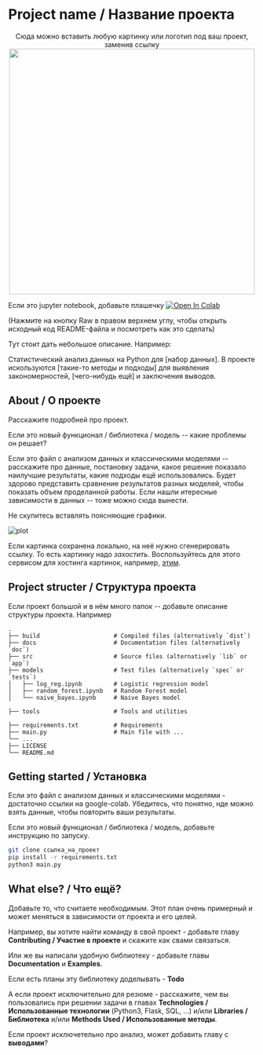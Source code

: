 # Project name / Название проекта

<p align="center">
  Сюда можно вставить любую картинку или логотип под ваш проект, заменив ссылку
  <img src="https://rebrainme.com/main-page/images/rebrain-logo.svg" width="500">
</p>

Если это jupyter notebook, добавьте плашечку 
 [![Open In Colab](https://colab.research.google.com/assets/colab-badge.svg)](https://colab.research.google.com/github/googlecolab/colabtools/blob/master/notebooks/colab-github-demo.ipynb)

(Нажмите на кнопку Raw в правом верхнем углу, чтобы открыть исходный код README-файла и посмотреть как это сделать)

Тут стоит дать небольшое описание. Например:

Статистический анализ данных на Python для [набор данных]. В проекте искользуются [такие-то методы и подходы] для выявления закономерностей, [чего-нибудь ещё] и заключения выводов.

## About / О проекте

Расскажите подробней про проект. 

Если это новый функционал / библиотека / модель -- какие проблемы он решает? 

Если это файл с анализом данных и классическими моделями -- расскажите про данные, постановку задачи, какое решение показало наилучшие результаты, какие подходы ещё использовались. 
Будет здорово представить сравнение результатов разных моделей, чтобы показать объем проделанной работы. Если нашли итересные зависимости в данных -- тоже можно сюда вынести.

Не скупитесь вставлять поясняющие графики.

![plot](https://matplotlib.org/stable/_images/sphx_glr_tricontourf_001_2_00x.png)

Если картинка сохранена локально, на неё нужно сгенерировать ссылку. То есть картинку надо _захостить_. Воспользуйтесь для этого сервисом для хостинга картинок, например, [этим](https://imgbox.com/).

## Project structer / Структура проекта

Если проект большой и в нём много папок -- добавьте описание структуры проекта. 
Например

    .
    ├── build                     # Compiled files (alternatively `dist`)
    ├── docs                      # Documentation files (alternatively `doc`)
    ├── src                       # Source files (alternatively `lib` or `app`)
    ├── models                    # Test files (alternatively `spec` or `tests`)
    │   ├── log_reg.ipynb         # Logistic regression model
    │   ├── random_forest.ipynb   # Random Forest model
    │   └── naive_bayes.ipynb     # Naive Bayes model
    
    ├── tools                     # Tools and utilities
    
    ├── requirements.txt          # Requirements 
    ├── main.py                   # Main file with ...
    └── ...
    ├── LICENSE
    └── README.md

## Getting started / Установка

Если это файл с анализом данных и классическими моделями - достаточно ссылки на google-colab. Убедитесь, что понятно, нде можно взять данные, чтобы повторить ваши результаты.

Если это новый функционал / библиотека / модель, добавьте инструкцию по запуску.

```bash
git clone ссылка_на_проект
pip install -r requirements.txt
python3 main.py
```


## What else? / Что ещё?

Добавьте то, что считаете необходимым.
Этот план очень примерный и может меняться в зависимости от проекта и его целей.

Например, вы хотите найти команду в свой проект - добавьте главу 
**Contributing / Участие в проекте** и скажите как свами связаться.

Или же вы написали удобную библиотеку - добавьте главы **Documentation** и **Examples**.

Если есть планы эту библиотеку доделывать - **Todo**

А если проект исключительно для резюме - расскажите, чем вы пользовались при решении задачи в главах **Technologies / Использованные технологии** (Python3, Flask, SQL, ...)  и/или **Libraries / Библиотека** и/или  **Methods Used / Использованные методы**.

Если проект исключетельно про анализ, может добавить главу с **выводами**?
